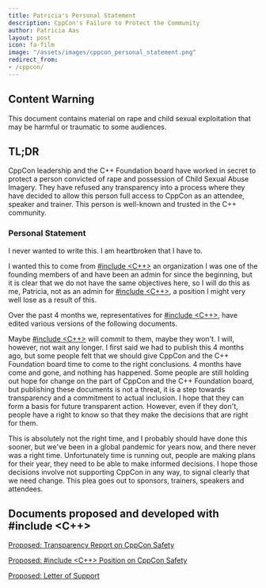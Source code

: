 ```yaml
---
title: Patricia's Personal Statement
description: CppCon's Failure to Protect the Community
author: Patricia Aas
layout: post
icon: fa-film
image: "/assets/images/cppcon_personal_statement.png"
redirect_from:
- /cppcon/
---
```


## Content Warning

This document contains material on rape and child sexual exploitation that may be harmful or traumatic to some
audiences.

## TL;DR

CppCon leadership and the C++ Foundation board have worked in secret to protect a person convicted of rape and
possession of Child Sexual Abuse Imagery. They have refused any transparency into a process where they have decided to
allow this person full access to CppCon as an attendee, speaker and trainer. This person is well-known and trusted in
the C++ community.

### Personal Statement

I never wanted to write this. I am heartbroken that I have to.

I wanted this to come from [#include <C++>][1] an organization I was one of the founding members of and have been an
admin for since the beginning, but it is clear that we do not have the same objectives here, so I will do this as me,
Patricia, not as an admin for [#include <C++>][1], a position I might very well lose as a result of this.

Over the past 4 months we, representatives for [#include <C++>][1], have edited various versions of the following
documents.

Maybe [#include <C++>][1] will commit to them, maybe they won't. I will, however, not wait any longer. I first said we
had to publish this 4 months ago, but some people felt that we should give CppCon and the C++ Foundation board time to
come to the right conclusions. 4 months have come and gone, and nothing has happened. Some people are still holding out
hope for change on the part of CppCon and the C++ Foundation board, but publishing these documents is not a threat, it
is a step towards transparency and a commitment to actual inclusion. I hope that they can form a basis for future
transparent action. However, even if they don't, people have a right to know so that they make the decisions that are
right for them.

This is absolutely not the right time, and I probably should have done this sooner, but we've been in a global pandemic
for years now, and there never was a right time. Unfortunately time is running out, people are making plans for their
year, they need to be able to make informed decisions. I hope those decisions involve not supporting CppCon in any way,
to signal clearly that we need change. This plea goes out to sponsors, trainers, speakers and attendees.

## Documents proposed and developed with #include <C++>

[Proposed: Transparency Report on CppCon Safety][2]

[Proposed: #include <C++> Position on CppCon Safety][3]

[Proposed: Letter of Support][4]

[1]: https://www.includecpp.org/

[2]: /2022/03/08/proposed-cppcon_safety__transparency_report.html

[3]: /2022/03/08/proposed-cppcon_safety__include_cpp_position.html

[4]: /2022/03/08/proposed-cppcon_safety__letter_of_support.html
